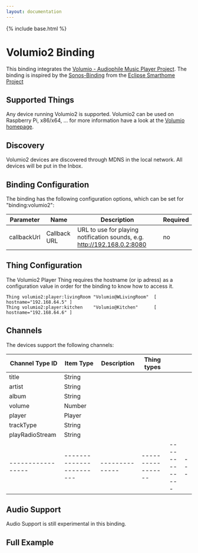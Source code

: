 ```yaml
---
layout: documentation
---
```


{% include base.html %}

# Volumio2 Binding

This binding integrates the [Volumio - Audiophile Music Player Project](https://volumio.org). The binding
is inspired by the [Sonos-Binding](https://github.com/eclipse/smarthome/tree/master/extensions/binding/org.eclipse.smarthome.binding.sonos) from the [Eclipse Smarthome Project](http://www.eclipse.org/smarthome/)

## Supported Things

Any device running Volumio2 is supported. Volumio2 can be used on Raspberry Pi, x86/x64, ... for more information have a look at the [Volumio homepage](https://volumio.org/get-started/).

## Discovery

Volumio2 devices are discovered through MDNS in the local network. All devices will be put in the Inbox.

## Binding Configuration

The binding has the following configuration options, which can be set for "binding:volumio2":

| Parameter   | Name         | Description  | Required |
|-------------|--------------|--------------|------------ |
| callbackUrl | Callback URL | URL to use for playing notification sounds, e.g. http://192.168.0.2:8080 | no |

## Thing Configuration

The Volumio2 Player Thing requires the hostname (or ip adress) as a configuration value in order for the binding to know how to access it.

```
Thing volumio2:player:livingRoom "Volumio@WLivingRoom"  [ hostname="192.168.64.5" ]
Thing volumio2:player:kitchen    "Volumio@Kitchen"      [ hostname="192.168.64.6" ]
```

## Channels

The devices support the following channels:

| Channel Type ID | Item Type              | Description  | Thing types      |              |   |
|-----------------|------------------------|--------------|----------------- |------------- |---|
| title           | String                 |              |                  |              |   |
| artist          | String                 |              |                  |              |   |
| album           | String                 |              |                  |              |   |
| volume          | Number                 |              |                  |              |   |
| player          | Player                 |              |                  |              |   |
| trackType       | String                 |              |                  |              |   |
| playRadioStream | String                 |              |                  |              |   |
|-----------------|------------------------|--------------|----------------- |------------- |---|


## Audio Support

Audio Support is still experimental in this binding.

## Full Example
